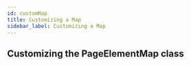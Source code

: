 ```yaml
---
id: customMap
title: Customizing a Map
sidebar_label: Customizing a Map
---
```


## Customizing the PageElementMap class